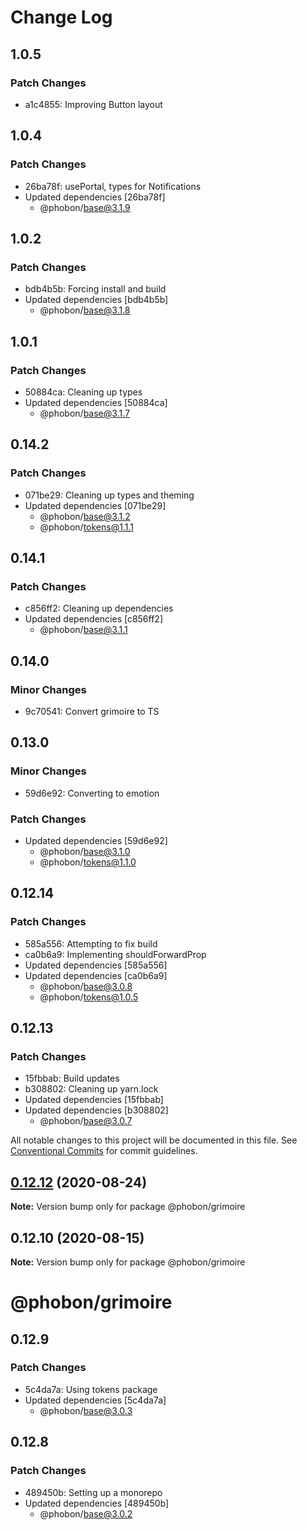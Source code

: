 # Change Log

## 1.0.5

### Patch Changes

- a1c4855: Improving Button layout

## 1.0.4

### Patch Changes

- 26ba78f: usePortal, types for Notifications
- Updated dependencies [26ba78f]
  - @phobon/base@3.1.9

## 1.0.2

### Patch Changes

- bdb4b5b: Forcing install and build
- Updated dependencies [bdb4b5b]
  - @phobon/base@3.1.8

## 1.0.1

### Patch Changes

- 50884ca: Cleaning up types
- Updated dependencies [50884ca]
  - @phobon/base@3.1.7

## 0.14.2

### Patch Changes

- 071be29: Cleaning up types and theming
- Updated dependencies [071be29]
  - @phobon/base@3.1.2
  - @phobon/tokens@1.1.1

## 0.14.1

### Patch Changes

- c856ff2: Cleaning up dependencies
- Updated dependencies [c856ff2]
  - @phobon/base@3.1.1

## 0.14.0

### Minor Changes

- 9c70541: Convert grimoire to TS

## 0.13.0

### Minor Changes

- 59d6e92: Converting to emotion

### Patch Changes

- Updated dependencies [59d6e92]
  - @phobon/base@3.1.0
  - @phobon/tokens@1.1.0

## 0.12.14

### Patch Changes

- 585a556: Attempting to fix build
- ca0b6a9: Implementing shouldForwardProp
- Updated dependencies [585a556]
- Updated dependencies [ca0b6a9]
  - @phobon/base@3.0.8
  - @phobon/tokens@1.0.5

## 0.12.13

### Patch Changes

- 15fbbab: Build updates
- b308802: Cleaning up yarn.lock
- Updated dependencies [15fbbab]
- Updated dependencies [b308802]
  - @phobon/base@3.0.7

All notable changes to this project will be documented in this file.
See [Conventional Commits](https://conventionalcommits.org) for commit guidelines.

## [0.12.12](https://github.com/phobon/klavis/compare/@phobon/grimoire@0.12.10...@phobon/grimoire@0.12.12) (2020-08-24)

**Note:** Version bump only for package @phobon/grimoire

## 0.12.10 (2020-08-15)

**Note:** Version bump only for package @phobon/grimoire

# @phobon/grimoire

## 0.12.9

### Patch Changes

- 5c4da7a: Using tokens package
- Updated dependencies [5c4da7a]
  - @phobon/base@3.0.3

## 0.12.8

### Patch Changes

- 489450b: Setting up a monorepo
- Updated dependencies [489450b]
  - @phobon/base@3.0.2
